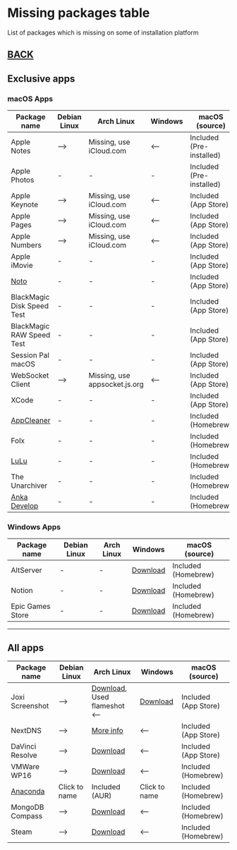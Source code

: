 # Missing packages table

List of packages which is missing on some of installation platform

## [BACK](../MISSING.md)

## Exclusive apps

### macOS Apps

| Package name                                     | Debian Linux | Arch Linux                    | Windows | macOS (source)           |
| ------------------------------------------------ | ------------ | ----------------------------- | ------- | ------------------------ |
| Apple Notes                                      | -->          | Missing, use iCloud.com       | <--     | Included (Pre-installed) |
| Apple Photos                                     | -            | -                             | -       | Included (Pre-installed) |
| Apple Keynote                                    | -->          | Missing, use iCloud.com       | <--     | Included (App Store)     |
| Apple Pages                                      | -->          | Missing, use iCloud.com       | <--     | Included (App Store)     |
| Apple Numbers                                    | -->          | Missing, use iCloud.com       | <--     | Included (App Store)     |
| Apple iMovie                                     | -            | -                             | -       | Included (App Store)     |
| [Noto](https://noto.ink/)                        | -            | -                             | -       | Included (App Store)     |
| BlackMagic Disk Speed Test                       | -            | -                             | -       | Included (App Store)     |
| BlackMagic RAW Speed Test                        | -            | -                             | -       | Included (App Store)     |
| Session Pal macOS                                | -            | -                             | -       | Included (App Store)     |
| WebSocket Client                                 | -->          | Missing, use appsocket.js.org | <--     | Included (App Store)     |
| XCode                                            | -            | -                             | -       | Included (App Store)     |
| [AppCleaner](http://freemacsoft.net)             | -            | -                             | -       | Included (Homebrew)      |
| Folx                                             | -            | -                             | -       | Included (Homebrew)      |
| [LuLu](https://github.com/objective-see/LuLu)    | -            | -                             | -       | Included (Homebrew)      |
| The Unarchiver                                   | -            | -                             | -       | Included (Homebrew)      |
| [Anka Develop](https://veertu.com/anka-develop/) | -            | -                             | -       | Included (Homebrew)      |

### Windows Apps

| Package name     | Debian Linux | Arch Linux | Windows                                                 | macOS (source)      |
| ---------------- | ------------ | ---------- | ------------------------------------------------------- | ------------------- |
| AltServer        | -            | -          | [Download](https://altstore.io/)                        | Included (Homebrew) |
| Notion           | -            | -          | [Download](https://www.notion.so/desktop)               | Included (Homebrew) |
| Epic Games Store | -            | -          | [Download](https://www.epicgames.com/store/ru/download) | Included (Homebrew) |

---

## All apps

| Package name                                                   | Debian Linux  | Arch Linux                                                                                                            | Windows                              | macOS (source)       |
| -------------------------------------------------------------- | ------------- | --------------------------------------------------------------------------------------------------------------------- | ------------------------------------ | -------------------- |
| Joxi Screenshot                                                | -->           | [Download](http://joxi.ru/download/), Used flameshot <--                                                              | [Download](http://joxi.ru/download/) | Included (App Store) |
| NextDNS                                                        | -->           | [More info](https://github.com/nextdns/nextdns/wiki)                                                                  | <--                                  | Included (App Store) |
| DaVinci Resolve                                                | -->           | [Download](https://www.blackmagicdesign.com/ru/products/davinciresolve/)                                              | <--                                  | Included (App Store) |
| VMWare WP16                                                    | -->           | [Download](https://my.vmware.com/en/web/vmware/downloads/details?downloadGroup=PLAYER-1610&productId=1039&rPId=55792) | <--                                  | Included (Homebrew)  |
| [Anaconda](https://www.anaconda.com/products/individual#linux) | Click to name | Included (AUR)                                                                                                        | Click to name                        | Included (Homebrew)  |
| MongoDB Compass                                                | -->           | [Download](https://www.mongodb.com/try/download/compass)                                                              | <--                                  | Included (Homebrew)  |
| Steam                                                          | -->           | [Download](https://store.steampowered.com/about/Steam)                                                                | <--                                  | Included (Homebrew)  |
